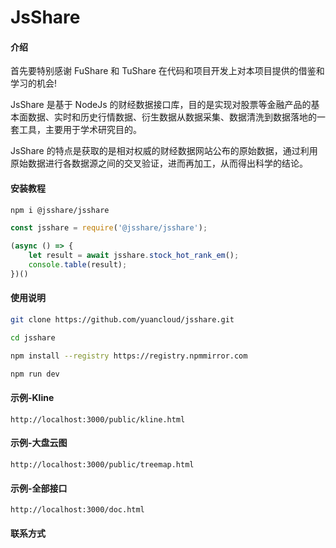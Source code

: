 # JsShare

#### 介绍
首先要特别感谢 FuShare 和 TuShare 在代码和项目开发上对本项目提供的借鉴和学习的机会!

JsShare 是基于 NodeJs 的财经数据接口库，目的是实现对股票等金融产品的基本面数据、实时和历史行情数据、衍生数据从数据采集、数据清洗到数据落地的一套工具，主要用于学术研究目的。

JsShare 的特点是获取的是相对权威的财经数据网站公布的原始数据，通过利用原始数据进行各数据源之间的交叉验证，进而再加工，从而得出科学的结论。

#### 安装教程
```bash
npm i @jsshare/jsshare
```

```javascript
const jsshare = require('@jsshare/jsshare');

(async () => {
    let result = await jsshare.stock_hot_rank_em();
    console.table(result);
})()
```
#### 使用说明
```bash 
git clone https://github.com/yuancloud/jsshare.git 
```
```bash
cd jsshare
```
```bash
npm install --registry https://registry.npmmirror.com
```
```bash
npm run dev
```
#### 示例-Kline
```url
http://localhost:3000/public/kline.html
```
#### 示例-大盘云图
```url
http://localhost:3000/public/treemap.html
```
#### 示例-全部接口
```url
http://localhost:3000/doc.html
```
#### 联系方式
